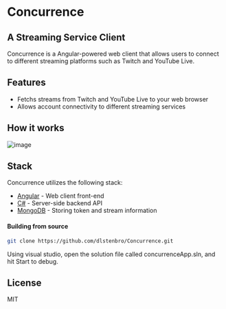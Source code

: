 # Concurrence
## A Streaming Service Client

Concurrence is a Angular-powered web client that allows users to connect to different streaming platforms such as Twitch and YouTube Live.

## Features

- Fetchs streams from Twitch and YouTube Live to your web browser
- Allows account connectivity to different streaming services

## How it works
![image](https://user-images.githubusercontent.com/7519739/196289019-0f144f83-a86a-468d-97bf-628040923743.png)


## Stack
Concurrence utilizes the following stack:
- [Angular] - Web client front-end
- [C#] - Server-side backend API
- [MongoDB] - Storing token and stream information

#### Building from source

```sh
git clone https://github.com/dlstenbro/Concurrence.git
```
Using visual studio, open the solution file called concurrenceApp.sln, and hit Start to debug.

## License

MIT

[//]: # (These are reference links used in the body of this note and get stripped out when the markdown processor does its job. There is no need to format nicely because it shouldn't be seen. Thanks SO - http://stackoverflow.com/questions/4823468/store-comments-in-markdown-syntax)

   [git-repo-url]: <https://github.com/dlstenbro/Concurrence.git>
   [Angular]: <https://angular.io/>
   [C#]: <https://docs.microsoft.com/en-us/dotnet/csharp/>
   [MongoDB]: <https://www.mongodb.com/>
